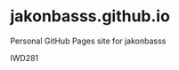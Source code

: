 # jakonbasss.github.io
Personal GitHub Pages site for jakonbasss













































































IWD281
